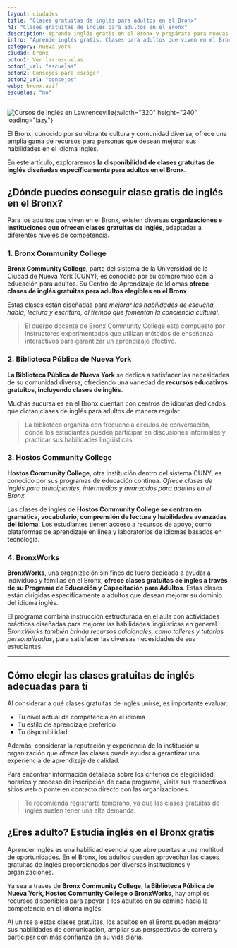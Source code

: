 ```yaml
---
layout: ciudades
title: "Clases gratuitas de inglés para adultos en el Bronx"
h1: "Clases gratuitas de inglés para adultos en el Bronx"
description: Aprende inglés gratis en el Bronx y prepárate para nuevas oportunidades. ¡Inscríbete ahora y descubre cómo aprovechar esta oportunidad única!
intro: "Aprende inglés gratis: Clases para adultos que viven en el Bronx"
category: nueva york
ciudad: bronx
boton1: Ver las escuelas
boton1_url: "escuelas"
boton2: Consejos para escoger
boton2_url: "consejos"
webp: bronx.avif
escuelas: "no"
---
```

![Cursos de inglés en Lawrenceville]({{site.baseurl}}/img/{{page.webp}} "Clases inglés {{page.ciudad|capitalize}}"){:width="320" height="240" loading="lazy"}

El Bronx, conocido por su vibrante cultura y comunidad diversa, ofrece una amplia gama de recursos para personas que desean mejorar sus habilidades en el idioma inglés.

En este artículo, exploraremos **la disponibilidad de clases gratuitas de inglés diseñadas específicamente para adultos en el Bronx**.

## ¿Dónde puedes conseguir clase gratis de inglés en el Bronx?

Para los adultos que viven en el Bronx, existen diversas **organizaciones e instituciones que ofrecen clases gratuitas de inglés**, adaptadas a diferentes niveles de competencia.

### 1. Bronx Community College

**Bronx Community College**, parte del sistema de la Universidad de la Ciudad de Nueva York (CUNY), es conocido por su compromiso con la educación para adultos. Su Centro de Aprendizaje de Idiomas **ofrece clases de inglés gratuitas para adultos elegibles en el Bronx**.

Estas clases están diseñadas para *mejorar las habilidades de escucha, habla, lectura y escritura, al tiempo que fomentan la conciencia cultural*.

>El cuerpo docente de Bronx Community College está compuesto por instructores experimentados que utilizan métodos de enseñanza interactivos para garantizar un aprendizaje efectivo.

### 2. Biblioteca Pública de Nueva York

**La Biblioteca Pública de Nueva York** se dedica a satisfacer las necesidades de su comunidad diversa, ofreciendo una variedad de **recursos educativos gratuitos, incluyendo clases de inglés**.

Muchas sucursales en el Bronx cuentan con centros de idiomas dedicados que dictan clases de inglés para adultos de manera regular.

>La biblioteca organiza con frecuencia círculos de conversación, donde los estudiantes pueden participar en discusiones informales y practicar sus habilidades lingüísticas.

### 3. Hostos Community College

**Hostos Community College**, otra institución dentro del sistema CUNY, es conocido por sus programas de educación continua. *Ofrece clases de inglés para principiantes, intermedios y avanzados para adultos en el Bronx.*

Las clases de inglés de **Hostos Community College se centran en gramática, vocabulario, comprensión de lectura y habilidades avanzadas del idioma**. Los estudiantes tienen acceso a recursos de apoyo, como plataformas de aprendizaje en línea y laboratorios de idiomas basados en tecnología.

### 4. BronxWorks

**BronxWorks**, una organización sin fines de lucro dedicada a ayudar a individuos y familias en el Bronx, **ofrece clases gratuitas de inglés a través de su Programa de Educación y Capacitación para Adultos**. Estas clases están dirigidas específicamente a adultos que desean mejorar su dominio del idioma inglés.

El programa combina instrucción estructurada en el aula con actividades prácticas diseñadas para mejorar las habilidades lingüísticas en general. *BronxWorks también brinda recursos adicionales, como talleres y tutorías personalizadas*, para satisfacer las diversas necesidades de sus estudiantes.

----

## Cómo elegir las clases gratuitas de inglés adecuadas para ti

Al considerar a qué clases gratuitas de inglés unirse, es importante evaluar:

* Tu nivel actual de competencia en el idioma
* Tu estilo de aprendizaje preferido
* Tu disponibilidad.

Además, considerar la reputación y experiencia de la institución u organización que ofrece las clases puede ayudar a garantizar una experiencia de aprendizaje de calidad.

Para encontrar información detallada sobre los criterios de elegibilidad, horarios y proceso de inscripción de cada programa, visita sus respectivos sitios web o ponte en contacto directo con las organizaciones.

>Te recomienda registrarte temprano, ya que las clases gratuitas de inglés suelen tener una alta demanda.

## ¿Eres adulto? Estudia inglés en el Bronx gratis

Aprender inglés es una habilidad esencial que abre puertas a una multitud de oportunidades. En el Bronx, los adultos pueden aprovechar las clases gratuitas de inglés proporcionadas por diversas instituciones y organizaciones.

Ya sea a través de **Bronx Community College, la Biblioteca Pública de Nueva York, Hostos Community College o BronxWorks**, hay amplios recursos disponibles para apoyar a los adultos en su camino hacia la competencia en el idioma inglés.

Al unirse a estas clases gratuitas, los adultos en el Bronx pueden mejorar sus habilidades de comunicación, ampliar sus perspectivas de carrera y participar con más confianza en su vida diaria.
